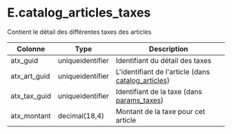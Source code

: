 # E.catalog_articles_taxes

Contient le détail des différentes taxes des articles

Colonne|Type|Description
---|---|---
atx_guid|uniqueidentifier|Identifiant du détail des taxes 
atx_art_guid|uniqueidentifier|L'identifiant de l'article (dans [catalog_articles](generated_catalog_articles.md)) 
atx_tax_guid|uniqueidentifier|Identifiant de la taxe (dans [params_taxes](generated_params_taxes.md)) 
atx_montant|decimal(18,4)|Montant de la taxe pour cet article 
